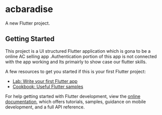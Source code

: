 # acbaradise

A new Flutter project.

## Getting Started

This project is a UI structured Flutter application which is gona to be a online AC selling app .Authentication portion of this app is not connected with the app working and Its primairly to show case our flutter skills.

A few resources to get you started if this is your first Flutter project:

- [Lab: Write your first Flutter app](https://docs.flutter.dev/get-started/codelab)
- [Cookbook: Useful Flutter samples](https://docs.flutter.dev/cookbook)

For help getting started with Flutter development, view the
[online documentation](https://docs.flutter.dev/), which offers tutorials,
samples, guidance on mobile development, and a full API reference.
